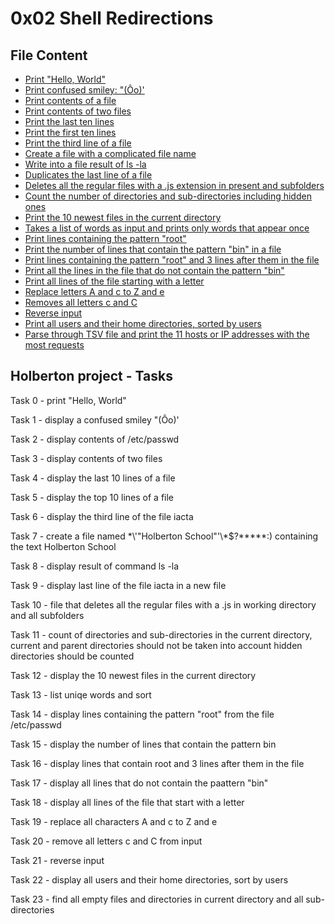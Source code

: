 # 0x02 Shell Redirections
## File Content
* [Print "Hello, World"](0x02-shell_redirections/0-hello_world)
* [Print confused smiley: "(Ôo)'](0x02-shell_redirections/1-confused_smiley)
* [Print contents of a file](0x02-shell_redirections/2-hellofile)
* [Print contents of two files](0x02-shell_redirections/3-twofiles)
* [Print the last ten lines](0x02-shell_redirections/4-lastlines)
* [Print the first ten lines](0x02-shell_redirections/5-firstlines)
* [Print the third line of a file](0x02-shell_redirections/6-third_line)
* [Create a file with a complicated file name](0x02-shell_redirections/7-file)
* [Write into a file result of ls -la](0x02-shell_redirections/8-cwd_state)
* [Duplicates the last line of a file](0x02-shell_redirections/9-duplicate_last_line)
* [Deletes all the regular files with a .js extension in present and subfolders](0x02-shell_redirections/10-no_more_js)
* [Count the number of directories and sub-directories including hidden ones](0x02-shell_redirections/11-directories)
* [Print the 10 newest files in the current directory](0x02-shell_redirections/12-newest_files)
* [Takes a list of words as input and prints only words that appear once](0x02-shell_redirections/13-unique)
* [Print lines containing the pattern "root"](0x02-shell_redirections/14-findthatword)
* [Print the number of lines that contain the pattern "bin" in a file](0x02-shell_redirections/15-countthatword)
* [Print lines containing the pattern "root" and 3 lines after them in the file](0x02-shell_redirections/16-whatsnext)
* [Print all the lines in the file that do not contain the pattern "bin"](0x02-shell_redirections/17-hidethisword)
* [Print all lines of the file starting with a letter](0x02-shell_redirections/18-letteronly)
* [Replace letters A and c to Z and e](0x02-shell_redirections/19-AZ)
* [Removes all letters c and C](0x02-shell_redirections/20-hiago)
* [Reverse input](0x02-shell_redirections/21-reverse)
* [Print all users and their home directories, sorted by users](0x02-shell_redirections/22-users_and_homes)
* [Parse through TSV file and print the 11 hosts or IP addresses with the most requests](0x00-shell_basics/103-the_biggest_fan)

## Holberton project - Tasks

Task 0 - print "Hello, World"

Task 1 - display a confused smiley "(Ôo)'

Task 2 - display contents of /etc/passwd

Task 3 - display contents of two files

Task 4 - display the last 10 lines of a file

Task 5 - display the top 10 lines of a file

Task 6 - display the third line of the file iacta

Task 7 - create a file named \*\\'"Holberton School"\'\\*$\?\*\*\*\*\*:) containing the text Holberton School

Task 8 - display result of command ls -la 

Task 9 - display last line of the file iacta in a new file

Task 10 - file that deletes all the regular files with a .js in working directory and all subfolders

Task 11 - count of directories and sub-directories in the current directory, current and parent directories should not be taken into account hidden directories should be counted

Task 12 - display the 10 newest files in the current directory

Task 13 - list uniqe words and sort

Task 14 - display lines containing the pattern "root" from the file /etc/passwd

Task 15 - display the number of lines that contain the pattern bin

Task 16 - display lines that contain root and 3 lines after them in the file

Task 17 - display all lines that do not contain the paattern "bin"

Task 18 - display all lines of the file that start with a letter

Task 19 - replace all characters A and c to Z and e

Task 20 - remove all letters c and C from input

Task 21 - reverse input

Task 22 - display all users and their home directories, sort by users

Task 23 - find all empty files and directories in current directory and all sub-directories

